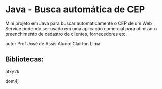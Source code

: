 # Java - Busca automática de CEP
Mini projeto em Java para buscar automaticamente o CEP de um Web Service podendo ser usado em uma aplicação comercial para otimizar o preenchimento de cadastro de clientes, fornecedores etc.

autor
Prof José de Assis
Aluno: Clairton LIma

## Bibliotecas:
atxy2k

dom4j
